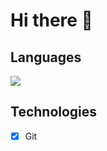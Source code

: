 # Hi there 👋

## Languages

![](https://www.python.org/static/community_logos/python-logo-master-v3-TM.png)




## Technologies
- [x] Git



